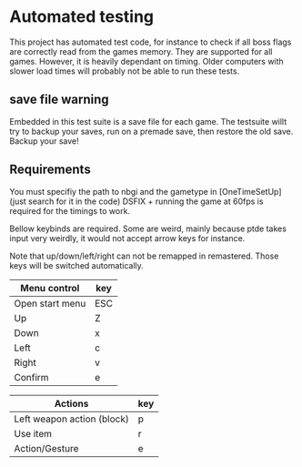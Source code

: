 ﻿
# Automated testing
This project has automated test code, for instance to check if all boss flags are correctly read from the games memory. They are supported for all games. However, it is heavily dependant on timing. Older computers with slower load times will probably not be able to run these tests.

## save file warning

Embedded in this test suite is a save file for each game. The testsuite willt try to backup your saves, run on a premade save, then restore the old save. Backup your save!


## Requirements

You must specifiy the path to nbgi and the gametype in [OneTimeSetUp] (just search for it in the code)
DSFIX + running the game at 60fps is required for the timings to work.

Bellow keybinds are required. Some are weird, mainly because ptde takes input very weirdly, it would not accept arrow keys for instance. 

Note that up/down/left/right can not be remapped in remastered. Those keys will be switched automatically.

| Menu control    | key |
|-----------------|-----|
| Open start menu | ESC |
| Up              | Z   |
| Down            | x   |
| Left            | c   |
| Right           | v   |
| Confirm         | e   |


| Actions                       | key |
|-------------------------------|-----|
| Left weapon action (block)    | p   |
| Use item                      | r   |
| Action/Gesture                | e   |